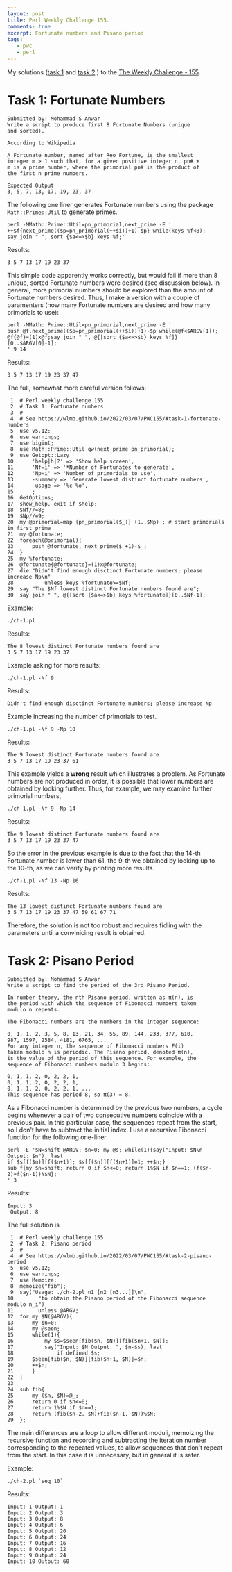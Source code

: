 ```yaml
---
layout: post
title: Perl Weekly Challenge 155.
comments: true
excerpt: Fortunate numbers and Pisano period
tags:
   - pwc
   - perl
---
```


My solutions
([task 1](https://github.com/wlmb/perlweeklychallenge-club/blob/master/challenge-155/wlmb/perl/ch-1.pl)
and
[task 2](https://github.com/wlmb/perlweeklychallenge-club/blob/master/challenge-155/wlmb/perl/ch-2.pl)
)
to the  [The Weekly Challenge - 155](https://theweeklychallenge.org/blog/perl-weekly-challenge-155).


# Task 1: Fortunate Numbers

    Submitted by: Mohammad S Anwar
    Write a script to produce first 8 Fortunate Numbers (unique
    and sorted).

    According to Wikipedia

    A Fortunate number, named after Reo Fortune, is the smallest
    integer m > 1 such that, for a given positive integer n, pn# +
    m is a prime number, where the primorial pn# is the product of
    the first n prime numbers.

    Expected Output
    3, 5, 7, 13, 17, 19, 23, 37

The following one liner generates Fortunate numbers using the package `Math::Prime::Util` to
generate primes.

    perl -MMath::Prime::Util=pn_primorial,next_prime -E '
    ++$f{next_prime(($p=pn_primorial(++$i))+1)-$p} while(keys %f<8);
    say join " ", sort {$a<=>$b} keys %f;'

Results:

    3 5 7 13 17 19 23 37

This simple code apparently works correctly, but would fail if
more than 8 unique, sorted Fortunate numbers were desired (see
discussion below). In general, more primorial numbers should
be explored than the amount of Fortunate numbers desired. Thus,
I make a version with a couple of paramenters (how many
Fortunate numbers are desired and how many primorials to use):

    perl -MMath::Prime::Util=pn_primorial,next_prime -E '
    push @f,next_prime(($p=pn_primorial(++$i))+1)-$p while(@f<$ARGV[1]);
    @f{@f}=(1)x@f;say join " ", @{[sort {$a<=>$b} keys %f]}[0..$ARGV[0]-1];
    ' 9 14

Results:

    3 5 7 13 17 19 23 37 47

The full, somewhat more careful version follows:

     1  # Perl weekly challenge 155
     2  # Task 1: Fortunate numbers
     3  #
     4  # See https://wlmb.github.io/2022/03/07/PWC155/#task-1-fortunate-numbers
     5  use v5.12;
     6  use warnings;
     7  use bigint;
     8  use Math::Prime::Util qw(next_prime pn_primorial);
     9  use Getopt::Lazy
    10      'help|h|?' => 'Show help screen',
    11      'Nf=i' => '*Number of Fortunates to generate',
    12      'Np=i' => 'Number of primorials to use',
    13      -summary => 'Generate lowest distinct fortunate numbers',
    14      -usage => '%c %o',
    15      ;
    16  GetOptions;
    17  show_help, exit if $help;
    18  $Nf//=8;
    19  $Np//=9;
    20  my @primorial=map {pn_primorial($_)} (1..$Np) ; # start primorials in first prime
    21  my @fortunate;
    22  foreach(@primorial){
    23      push @fortunate, next_prime($_+1)-$_;
    24  }
    25  my %fortunate;
    26  @fortunate{@fortunate}=(1)x@fortunate;
    27  die "Didn't find enough disctinct Fortunate numbers; please increase Np\n"
    28          unless keys %fortunate>=$Nf;
    29  say "The $Nf lowest distinct Fortunate numbers found are";
    30  say join " ", @{[sort {$a<=>$b} keys %fortunate]}[0..$Nf-1];

Example:

    ./ch-1.pl

Results:

    The 8 lowest distinct Fortunate numbers found are
    3 5 7 13 17 19 23 37

Example asking for more results:

    ./ch-1.pl -Nf 9

Results:

    Didn't find enough disctinct Fortunate numbers; please increase Np

Example increasing the number of primorials to test.

    ./ch-1.pl -Nf 9 -Np 10

Results:

    The 9 lowest distinct Fortunate numbers found are
    3 5 7 13 17 19 23 37 61

This example yields a **wrong** result which illustrates a problem. As Fortunate numbers are
not produced in order, it is possible that lower numbers are
obtained by looking further. Thus, for example, we may examine
further primorial numbers,

    ./ch-1.pl -Nf 9 -Np 14

Results:

    The 9 lowest distinct Fortunate numbers found are
    3 5 7 13 17 19 23 37 47

So the error in the previous example is due to the fact that
the 14-th Fortunate number is lower than 61, the 9-th we
obtained by looking up to the 10-th, as we can
verify by printing more results.

    ./ch-1.pl -Nf 13 -Np 16

Results:

    The 13 lowest distinct Fortunate numbers found are
    3 5 7 13 17 19 23 37 47 59 61 67 71

Therefore, the solution is not too robust and requires fidling
with the parameters until a convinicing result is obtained.


# Task 2: Pisano Period

    Submitted by: Mohammad S Anwar
    Write a script to find the period of the 3rd Pisano Period.

    In number theory, the nth Pisano period, written as π(n), is
    the period with which the sequence of Fibonacci numbers taken
    modulo n repeats.

    The Fibonacci numbers are the numbers in the integer sequence:

    0, 1, 1, 2, 3, 5, 8, 13, 21, 34, 55, 89, 144, 233, 377, 610,
    987, 1597, 2584, 4181, 6765, ...
    For any integer n, the sequence of Fibonacci numbers F(i)
    taken modulo n is periodic. The Pisano period, denoted π(n),
    is the value of the period of this sequence. For example, the
    sequence of Fibonacci numbers modulo 3 begins:

    0, 1, 1, 2, 0, 2, 2, 1,
    0, 1, 1, 2, 0, 2, 2, 1,
    0, 1, 1, 2, 0, 2, 2, 1, ...
    This sequence has period 8, so π(3) = 8.

As a Fibonacci number is determined by the previous two
numbers, a cycle begins whenever a pair of two consecutive numbers
coincide with a previous pair. In this particular case, the
sequences repeat from the start, so I don't have to subtract
the initial index. I use a recursive Fibonacci function for
the following one-liner.

    perl -E '$N=shift @ARGV; $n=0; my @s; while(1){say("Input: $N\n Output: $n"), last
    if $s[f($n)][f($n+1)]; $s[f($n)][f($n+1)]=1; ++$n;}
    sub f{my $n=shift; return 0 if $n<=0; return 1%$N if $n==1; (f($n-2)+f($n-1))%$N};
    ' 3

Results:

    Input: 3
     Output: 8

The full solution is

     1  # Perl weekly challenge 155
     2  # Task 2: Pisano period
     3  #
     4  # See https://wlmb.github.io/2022/03/07/PWC155/#task-2-pisano-period
     5  use v5.12;
     6  use warnings;
     7  use Memoize;
     8  memoize("fib");
     9  say("Usage: ./ch-2.pl n1 [n2 [n3...]]\n",
    10        "to obtain the Pisano period of the Fibonacci sequence modulo n_i")
    11        unless @ARGV;
    12  for my $N(@ARGV){
    13      my $n=0;
    14      my @seen;
    15      while(1){
    16          my $s=$seen[fib($n, $N)][fib($n+1, $N)];
    17          say("Input: $N Output: ", $n-$s), last
    18              if defined $s;
    19  	$seen[fib($n, $N)][fib($n+1, $N)]=$n;
    20  	++$n;
    21      }
    22  }
    23
    24  sub fib{
    25      my ($n, $N)=@_;
    26      return 0 if $n<=0;
    27      return 1%$N if $n==1;
    28      return (fib($n-2, $N)+fib($n-1, $N))%$N;
    29  };

The main differences are a loop to allow different moduli,
memoizing the recursive function and
recording and subtracting the iteration number corresponding to the
repeated values, to allow sequences that don't repeat from the
start. In this case it is unnecesary, but in general it is
safer.

Example:

    ./ch-2.pl `seq 10`

Results:

    Input: 1 Output: 1
    Input: 2 Output: 3
    Input: 3 Output: 8
    Input: 4 Output: 6
    Input: 5 Output: 20
    Input: 6 Output: 24
    Input: 7 Output: 16
    Input: 8 Output: 12
    Input: 9 Output: 24
    Input: 10 Output: 60
